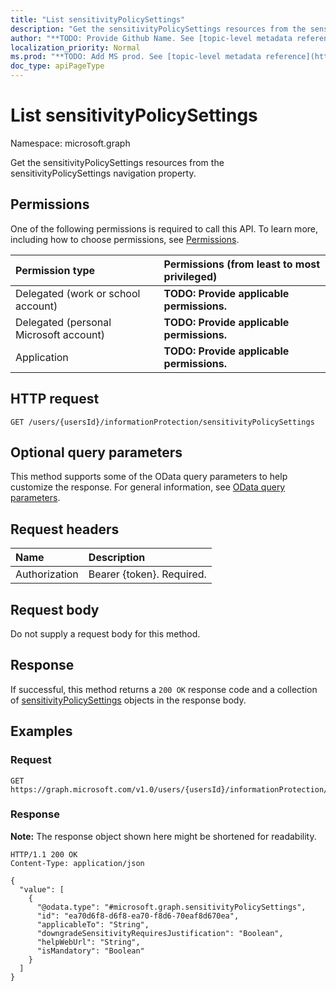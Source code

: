 ```yaml
---
title: "List sensitivityPolicySettings"
description: "Get the sensitivityPolicySettings resources from the sensitivityPolicySettings navigation property."
author: "**TODO: Provide Github Name. See [topic-level metadata reference](https://msgo.azurewebsites.net/add/document/guidelines/metadata.html#topic-level-metadata)**"
localization_priority: Normal
ms.prod: "**TODO: Add MS prod. See [topic-level metadata reference](https://msgo.azurewebsites.net/add/document/guidelines/metadata.html#topic-level-metadata)**"
doc_type: apiPageType
---
```


# List sensitivityPolicySettings
Namespace: microsoft.graph



Get the sensitivityPolicySettings resources from the sensitivityPolicySettings navigation property.

## Permissions
One of the following permissions is required to call this API. To learn more, including how to choose permissions, see [Permissions](/graph/permissions-reference).

|Permission type|Permissions (from least to most privileged)|
|:---|:---|
|Delegated (work or school account)|**TODO: Provide applicable permissions.**|
|Delegated (personal Microsoft account)|**TODO: Provide applicable permissions.**|
|Application|**TODO: Provide applicable permissions.**|

## HTTP request

<!-- {
  "blockType": "ignored"
}
-->
``` http
GET /users/{usersId}/informationProtection/sensitivityPolicySettings
```

## Optional query parameters
This method supports some of the OData query parameters to help customize the response. For general information, see [OData query parameters](/graph/query-parameters).

## Request headers
|Name|Description|
|:---|:---|
|Authorization|Bearer {token}. Required.|

## Request body
Do not supply a request body for this method.

## Response

If successful, this method returns a `200 OK` response code and a collection of [sensitivityPolicySettings](../resources/sensitivitypolicysettings.md) objects in the response body.

## Examples

### Request
<!-- {
  "blockType": "request",
  "name": "list_sensitivitypolicysettings"
}
-->
``` http
GET https://graph.microsoft.com/v1.0/users/{usersId}/informationProtection/sensitivityPolicySettings
```


### Response
**Note:** The response object shown here might be shortened for readability.
<!-- {
  "blockType": "response",
  "truncated": true,
  "@odata.type": "Collection(microsoft.graph.sensitivityPolicySettings)"
}
-->
``` http
HTTP/1.1 200 OK
Content-Type: application/json

{
  "value": [
    {
      "@odata.type": "#microsoft.graph.sensitivityPolicySettings",
      "id": "ea70d6f8-d6f8-ea70-f8d6-70eaf8d670ea",
      "applicableTo": "String",
      "downgradeSensitivityRequiresJustification": "Boolean",
      "helpWebUrl": "String",
      "isMandatory": "Boolean"
    }
  ]
}
```


